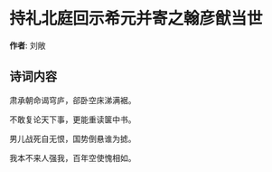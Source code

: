 # 持礼北庭回示希元并寄之翰彦猷当世

**作者**: 刘敞

## 诗词内容

肃承朝命谒穹庐，郤卧空床涕满裾。

不敢复论天下事，更能重读箧中书。

男儿战死自无恨，国势倒悬谁为摅。

我本不来人强我，百年空使愧相如。

